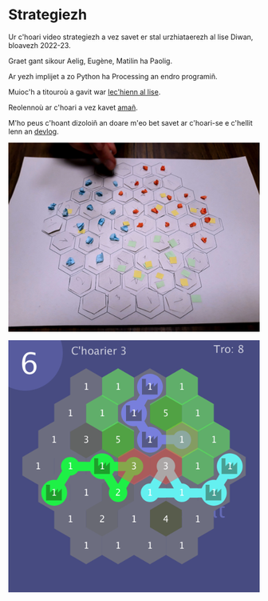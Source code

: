 # Strategiezh
Ur c'hoari video strategiezh a vez savet er stal urzhiataerezh al lise Diwan, bloavezh 2022-23.

Graet gant sikour Aelig, Eugène, Matilin ha Paolig.

Ar yezh implijet a zo Python ha Processing an endro programiñ.

Muioc'h a titouroù a gavit war [lec'hienn al lise](https://lisediwankaraez.bzh/fablab/ur-choari-strategiezh/).

Reolennoù ar c'hoari a vez kavet [amañ](reolennoù.md).

M'ho peus c'hoant dizoloiñ an doare m'eo bet savet ar c'hoari-se e c'hellit lenn an [devlog](devlog.md).

![C'hoari paper](skeudennou/20230104_165637.jpg)

![prototip](skeudennou/strategiezh_230326.png)

